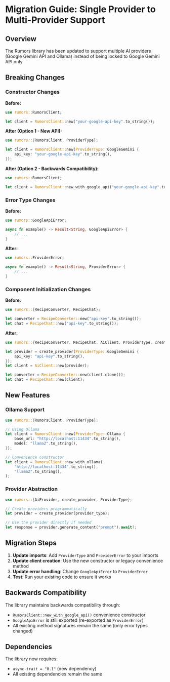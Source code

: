 # Migration Guide: Single Provider to Multi-Provider Support

## Overview

The Rumors library has been updated to support multiple AI providers (Google Gemini API and Ollama) instead of being locked to Google Gemini API only.

## Breaking Changes

### Constructor Changes

**Before:**
```rust
use rumors::RumorsClient;

let client = RumorsClient::new("your-google-api-key".to_string());
```

**After (Option 1 - New API):**
```rust
use rumors::{RumorsClient, ProviderType};

let client = RumorsClient::new(ProviderType::GoogleGemini {
    api_key: "your-google-api-key".to_string(),
});
```

**After (Option 2 - Backwards Compatibility):**
```rust
use rumors::RumorsClient;

let client = RumorsClient::new_with_google_api("your-google-api-key".to_string());
```

### Error Type Changes

**Before:**
```rust
use rumors::GoogleApiError;

async fn example() -> Result<String, GoogleApiError> {
    // ...
}
```

**After:**
```rust
use rumors::ProviderError;

async fn example() -> Result<String, ProviderError> {
    // ...
}
```

### Component Initialization Changes

**Before:**
```rust
use rumors::{RecipeConverter, RecipeChat};

let converter = RecipeConverter::new("api-key".to_string());
let chat = RecipeChat::new("api-key".to_string());
```

**After:**
```rust
use rumors::{RecipeConverter, RecipeChat, AiClient, ProviderType, create_provider};

let provider = create_provider(ProviderType::GoogleGemini {
    api_key: "api-key".to_string(),
});
let client = AiClient::new(provider);

let converter = RecipeConverter::new(client.clone());
let chat = RecipeChat::new(client);
```

## New Features

### Ollama Support

```rust
use rumors::{RumorsClient, ProviderType};

// Using Ollama
let client = RumorsClient::new(ProviderType::Ollama {
    base_url: "http://localhost:11434".to_string(),
    model: "llama2".to_string(),
});

// Convenience constructor
let client = RumorsClient::new_with_ollama(
    "http://localhost:11434".to_string(),
    "llama2".to_string(),
);
```

### Provider Abstraction

```rust
use rumors::{AiProvider, create_provider, ProviderType};

// Create providers programmatically
let provider = create_provider(provider_type);

// Use the provider directly if needed
let response = provider.generate_content("prompt").await?;
```

## Migration Steps

1. **Update imports**: Add `ProviderType` and `ProviderError` to your imports
2. **Update client creation**: Use the new constructor or legacy convenience method
3. **Update error handling**: Change `GoogleApiError` to `ProviderError`
4. **Test**: Run your existing code to ensure it works

## Backwards Compatibility

The library maintains backwards compatibility through:
- `RumorsClient::new_with_google_api()` convenience constructor
- `GoogleApiError` is still exported (re-exported as `ProviderError`)
- All existing method signatures remain the same (only error types changed)

## Dependencies

The library now requires:
- `async-trait = "0.1"` (new dependency)
- All existing dependencies remain the same